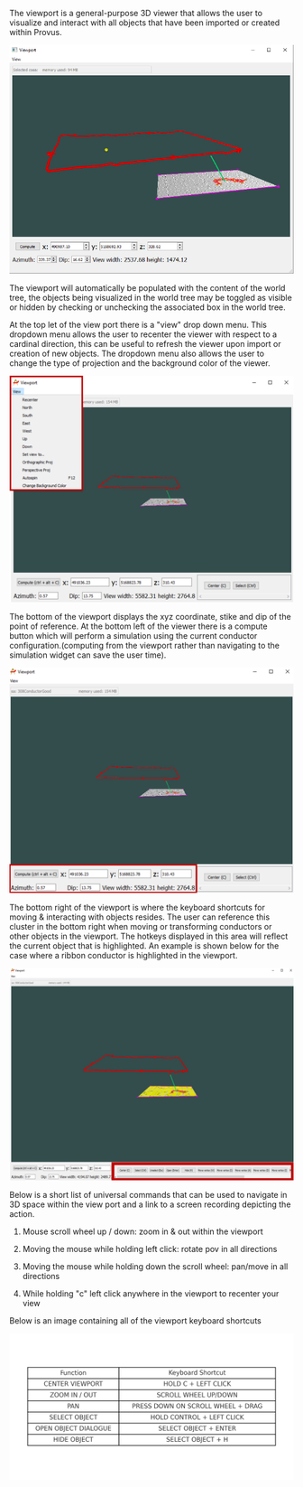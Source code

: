 The viewport is a general-purpose 3D viewer that allows the user to visualize and interact with all objects that have been imported or created within Provus. 

![The Provus viewport populated with the global rotation point, a trasmitter loop, a ribbon conductor and a drillhole](../images/viewport.png)

The viewport will automatically be populated with the content of the world tree, the objects being visualized in the world tree may be toggled as visible or hidden by checking or unchecking the associated box in the world tree.

At the top let of the view port there is a "view" drop down menu. This dropdown menu allows the user to recenter the viewer with respect to a cardinal direction, this can be useful to refresh the viewer upon import or creation of new objects. The dropdown menu also allows the user to change the type of projection and the background color of the viewer.

![The provus viewport populated "View" dropdown menu where the user has the option to change the view to a cardinal direction, change the background color of the viewport and set the viewport to auto spin](../images/viewportdropdown.png)

The bottom of the viewport displays the xyz coordinate, stike and dip of the point of reference. At the bottom left of the viewer there is a compute button which will perform a simulation using the current conductor configuration.(computing from the viewport rather than navigating to the simulation widget can save the user time).

![The Provus viewport highliting the xyz coordinates, strike and dip of the center of rotation](../images/viewportxyz.png)

The bottom right of the viewport is where the keyboard shortcuts for moving & interacting with objects resides. The user can reference this cluster in the bottom right when moving or transforming conductors or other objects in the viewport. The hotkeys displayed in this area will reflect the current object that is highlighted. An example is shown below for the case where a ribbon conductor is highlighted in the viewport.

![The provus viewport highlighting a container displaying keyboard shortcuts pertaining to navigating the viewport](../images/viewportribbon2.png)

Below is a short list of universal commands that can be used to navigate in 3D space within the view port and a link to a screen recording depicting the action. 

1. Mouse scroll wheel up / down: zoom in & out within the viewport 

2. Moving the mouse while holding left click: rotate pov in all directions 

3. Moving the mouse while holding down the scroll wheel: pan/move in all directions

4. While holding "c" left click anywhere in the viewport to recenter your view

Below is an image containing all of the viewport keyboard shortcuts

![A list of keyboard shortcuts for use in the Provus viewport](../images/viewport_shorcuts.png)
